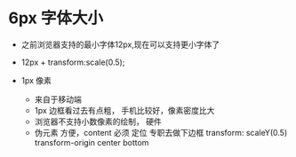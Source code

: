 # 6px 字体大小

- 之前浏览器支持的最小字体12px,现在可以支持更小字体了
- 12px + transform:scale(0.5);

- 1px 像素
  - 来自于移动端
  - 1px 边框看过去有点粗， 手机比较好，像素密度比大
  - 浏览器不支持小数像素的绘制， 硬件
  - 伪元素
        方便，content 必须
        定位 专职去做下边框
        transform: scaleY(0.5)
        transform-origin center bottom
